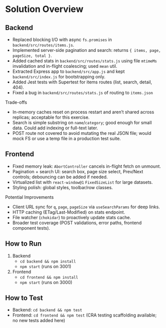 # Solution Overview

## Backend
- Replaced blocking I/O with async `fs.promises` in `backend/src/routes/items.js`.
- Implemented server-side pagination and search: returns `{ items, page, pageSize, total }`.
- Added cached stats in `backend/src/routes/stats.js` using file `mtimeMs` invalidation and in-flight coalescing; used `mean` util.
- Extracted Express app to `backend/src/app.js` and kept `backend/src/index.js` for bootstrapping only.
- Added Jest tests with Supertest for items routes (list, search, detail, 404).
- Fixed a bug in `backend/src/routes/stats.js` of routing to `items.json`

Trade-offs
- In-memory caches reset on process restart and aren’t shared across replicas; acceptable for this exercise.
- Search is simple substring on `name`/`category`; good enough for small data. Could add indexing or full-text later.
- POST route not covered to avoid mutating the real JSON file; would mock FS or use a temp file in a production test suite.

## Frontend
- Fixed memory leak: `AbortController` cancels in-flight fetch on unmount.
- Pagination + search UI: search box, page size select, Prev/Next controls; debouncing can be added if needed.
- Virtualized list with `react-window@1` `FixedSizeList` for large datasets.
- Styling polish: global styles, toolbar/row classes.

Potential Improvements
- Client URL sync for `q`, `page`, `pageSize` via `useSearchParams` for deep links.
- HTTP caching (ETag/Last-Modified) on stats endpoint.
- File watcher (`chokidar`) to proactively update stats cache.
- Broader test coverage (POST validations, error paths, frontend component tests).

## How to Run
1. Backend
   - `cd backend && npm install`
   - `npm start` (runs on 3001)
2. Frontend
   - `cd frontend && npm install`
   - `npm start` (runs on 3000)

## How to Test
- Backend: `cd backend && npm test`
- Frontend: `cd frontend && npm test` (CRA testing scaffolding available; no new tests added here)
